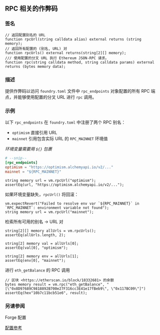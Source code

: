## RPC 相关的作弊码

### 签名

```solidity
// 返回配置别名的 URL
function rpcUrl(string calldata alias) external returns (string memory);
// 返回所有配置的 (别名, URL) 对
function rpcUrls() external returns(string[2][] memory);
/// 使用配置的分叉 URL 执行 Ethereum JSON-RPC 请求。
function rpc(string calldata method, string calldata params) external returns (bytes memory data);
```

### 描述

提供作弊码以访问 `foundry.toml` 文件中 `rpc_endpoints` 对象配置的所有 RPC 端点，并能够使用配置的分叉 URL 进行 `rpc` 调用。

### 示例

以下 `rpc_endpoints` 在 `foundry.toml` 中注册了两个 RPC 别名：

- `optimism` 直接引用 URL
- `mainnet` 引用包含实际 URL 的 `RPC_MAINNET` 环境值

*环境变量需要用 `${}` 包裹*

```toml
# --snip--
[rpc_endpoints]
optimism = "https://optimism.alchemyapi.io/v2/..."
mainnet = "${RPC_MAINNET}" 
```

```solidity
string memory url = vm.rpcUrl("optimism");
assertEq(url, "https://optimism.alchemyapi.io/v2/...");
```

如果环境变量缺失，`rpcUrl()` 将回滚：

```solidity
vm.expectRevert("Failed to resolve env var `${RPC_MAINNET}` in `RPC_MAINNET`: environment variable not found");
string memory url = vm.rpcUrl("mainnet");
```

检索所有可用的别名 -> URL 对

```solidity
string[2][] memory allUrls = vm.rpcUrls();
assertEq(allUrls.length, 2);

string[2] memory val = allUrls[0];
assertEq(val[0], "optimism");

string[2] memory env = allUrls[1];
assertEq(env[0], "mainnet");
```

进行 `eth_getBalance` 的 RPC 调用

```solidity
// 区块 <https://etherscan.io/block/18332681> 的余额
bytes memory result = vm.rpc("eth_getBalance", "[\"0x8D97689C9818892B700e27F316cc3E41e17fBeb9\", \"0x117BC09\"]")
assertEq(hex"10b7c11bcb51e6", result);
```

### 另请参阅

Forge 配置

[配置参考](../reference/config/testing.md#rpc_endpoints)
